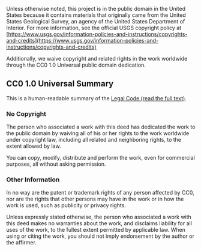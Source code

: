 Unless otherwise noted, this project is in the public domain in the United States because it contains materials that originally came from the United States Geological Survey, an agency of the United States Department of Interior.
For more information, see the official USGS copyright policy at [https://www.usgs.gov/information-policies-and-instructions/copyrights-and-credits](https://www.usgs.gov/information-policies-and-instructions/copyrights-and-credits)

Additionally, we waive copyright and related rights in the work worldwide through the CC0 1.0 Universal public domain dedication.


CC0 1.0 Universal Summary
-------------------------

This is a human-readable summary of the [Legal Code (read the full text)](https://creativecommons.org/publicdomain/zero/1.0/legalcode).


### No Copyright

The person who associated a work with this deed has dedicated the work to the public domain by waiving all of his or her rights to the work worldwide under copyright law, including all related and neighboring rights, to the extent allowed by law.

You can copy, modify, distribute and perform the work, even for commercial purposes, all without asking permission.


### Other Information

In no way are the patent or trademark rights of any person affected by CC0, nor are the rights that other persons may have in the work or in how the work is used, such as publicity or privacy rights.

Unless expressly stated otherwise, the person who associated a work with this deed makes no warranties about the work, and disclaims liability for all uses of the work, to the fullest extent permitted by applicable law.
When using or citing the work, you should not imply endorsement by the author or the affirmer.
